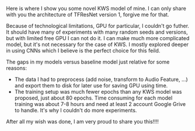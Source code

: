Here is where I show you some novel KWS model of mine. I can only share with you the architecture of TFResNet version 1, forgive me for that.

Because of technological limitations, GPU for particular, I couldn't go futher. It should have many of experiments with many random seeds and versions, but with limited free GPU I can not do it.
I can make much more complicated model, but it's not necessary for the case of KWS. I mostly explored deeper in using CNNs which I believe is the perfect choice for this feild.

The gaps in my models versus baseline model just relative for some reasons:
- The data I had to preprocess (add noise, transform to Audio Feature, ...) and export them to disk for later use for saving GPU using time.
- The training setup was much fewer epochs than any KWS model was proposed, just about 80 epochs. Time consuming for each model training was about 7-8 hours and need at least 2 account Google Grive to handle. It's why I couldn't do more experiments.

After all my wish was done, I am very proud to share you this!!!!
